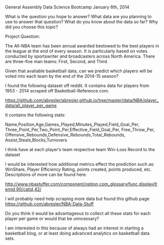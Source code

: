 General Assembly Data Science Bootcamp 
January 6th, 2014

What is the question you hope to answer? What data are you planning to use to answer that question? What do you know about the data so far? Why did you choose this topic?


Project Question:

The All-NBA team has been annual awarded bestowed to the best players in the league at the end of every season. It is particularly based on votes conducted by sportswriter and broadcasters across North America.  There are three-five man teams: First, Second, and Third. 

Given that avaliable basketball data, can we predict which players will be voted into each team by the end of the 2014-15 season? 

I found the following dataset off reddit. It contains data for players from 1953 - 2014 scraped off Basketball-Reference.com. 

https://github.com/abresler/abresler.github.io/tree/master/data/NBA/player_data/all_player_per_game

It contains the following stats:

Name,Position,Age,Games_Played,Minutes_Played,Field_Goal_Per, Three_Point_Per,Two_Point_Per,Effective_Field_Goal_Per, Free_Throw_Per, Offensive_Rebounds,Defensive_Rebounds,Total_Rebounds, Assist,Steals,Blocks,Turnovers

I think have at each player’s team respective team Win-Loss Record to the dataset

I would be interested how additional metrics effect the prediction such as: WinShare,
Player Efficiency Rating, points created, points produced, etc. Descriptions of more can be found here. 

http://www.nbastuffer.com/component/option,com_glossary/func,display/Itemid,90/catid,42/

I will probably need help scraping more data but found this github page
https://github.com/abresler/NBA-Data-Stuff

Do you think it would be advantageous to collect all these stats for each player per game or would that be unncessary?
 

I am interested in this because of always had an interest in starting a basketball blog, or at least doing advanced analytics on basketball data sets. 














